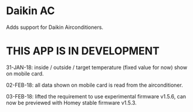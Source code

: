 # Daikin AC
<p>Adds support for Daikin Airconditioners.</p>

# THIS APP IS IN DEVELOPMENT
<p>31-JAN-18: inside / outside / target temperature (fixed value for now) show on mobile card.</p>
<p>02-FEB-18: all data shown on mobile card is read from the airconditioner.</p>
<p>03-FEB-18: lifted the requirement to use experimental firmware v1.5.6, can now be previewed with Homey stable firmware v1.5.3.</p>